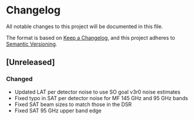 # Changelog
All notable changes to this project will be documented in this file.

The format is based on [Keep a Changelog](https://keepachangelog.com/en/1.0.0/),
and this project adheres to [Semantic Versioning](https://semver.org/spec/v2.0.0.html).

## [Unreleased]
### Changed
- Updated LAT per detector noise to use SO goal v3r0 noise estimates
- Fixed typo in SAT per detector noise for MF 145 GHz and 95 GHz bands
- Fixed SAT beam sizes to match those in the DSR
- Fixed SAT 95 GHz upper band edge
